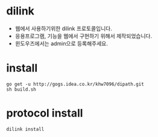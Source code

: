 # dilink
- 웹에서 사용하기위한 dilink 프로토콜입니다.
- 응용프로그램, 기능을 웹에서 구현하기 위해서 제작되었습니다.
- 윈도우즈에서는 admin으로 등록해주세요.

# install
```
go get -u http://gogs.idea.co.kr/khw7096/dipath.git
sh build.sh
```

# protocol install
```
dilink install
```
